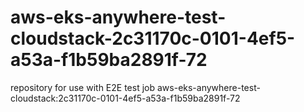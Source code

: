 # aws-eks-anywhere-test-cloudstack-2c31170c-0101-4ef5-a53a-f1b59ba2891f-72
repository for use with E2E test job aws-eks-anywhere-test-cloudstack:2c31170c-0101-4ef5-a53a-f1b59ba2891f-72
